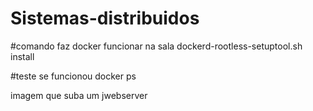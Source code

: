 # Sistemas-distribuidos

#comando faz docker funcionar na sala 
dockerd-rootless-setuptool.sh install

#teste se funcionou
docker ps



imagem que suba um jwebserver
